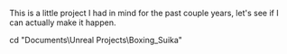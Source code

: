 This is a little project I had in mind for the past couple years, let's see if I can actually make it happen.

cd "Documents\Unreal Projects\Boxing_Suika"
